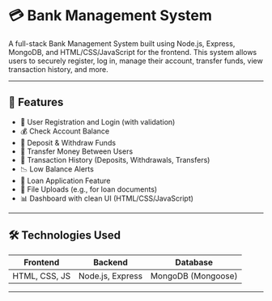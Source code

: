 # 💳 Bank Management System

A full-stack Bank Management System built using Node.js, Express, MongoDB, and HTML/CSS/JavaScript for the frontend. This system allows users to securely register, log in, manage their account, transfer funds, view transaction history, and more.

---

## 🚀 Features

- 🔐 User Registration and Login (with validation)
- 💰 Check Account Balance
- 💸 Deposit & Withdraw Funds
- 🔁 Transfer Money Between Users
- 📜 Transaction History (Deposits, Withdrawals, Transfers)
- 📉 Low Balance Alerts
- 🧾 Loan Application Feature
- 📁 File Uploads (e.g., for loan documents)
- 📊 Dashboard with clean UI (HTML/CSS/JavaScript)

---

## 🛠️ Technologies Used

| Frontend       | Backend        | Database    |
|----------------|----------------|-------------|
| HTML, CSS, JS  | Node.js, Express | MongoDB (Mongoose) |

---

